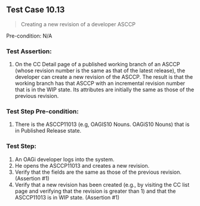 ## Test Case 10.13

> Creating a new revision of a developer ASCCP

Pre-condition: N/A



### Test Assertion:

1. On the CC Detail page of a published working branch of an ASCCP (whose revision number is the same as that of the latest release), the developer can create a new revision of the ASCCP. The result is that the working branch has that ASCCP with an incremental revision number that is in the WIP state.  Its attributes are initially the same as those of the previous revision.

### Test Step Pre-condition:

1. There is the ASCCP11013 (e.g, OAGIS10 Nouns. OAGiS10 Nouns) that is in Published Release state.

### Test Step:

1. An OAGi developer logs into the system.
2. He opens the ASCCP11013 and creates a new revision.
3. Verify that the fields are the same as those of the previous revision. (Assertion #1)
4. Verify that a new revision has been created (e.g., by visiting the CC list page and verifying that the revision is greater than 1) and that the ASCCP11013 is in WIP state. (Assertion #1)